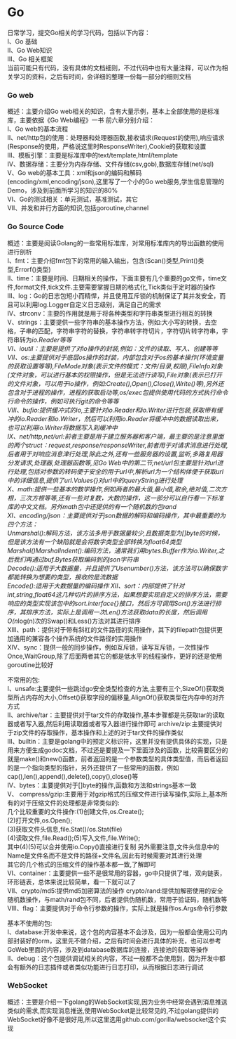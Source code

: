 # Go
   日常学习，提交Go相关的学习代码，包括以下内容：<br/>
    Ⅰ、Go 基础 <br/>
    Ⅱ、Go Web知识  <br/>
    Ⅲ、Go 相关框架  <br/>
    当前可能只有代码，没有具体的文档细则，不过代码中也有大量注释，可以作为相关学习的资料，之后有时间，会详细的整理一份每一部分的细则文档 <br/>
### Go web
   概述：主要介绍Go web相关的知识，含有大量示例，基本上全部使用的是标准库，主要依据《Go Web编程》一书
    前六章分别介绍：<br/>
                Ⅰ、Go web的基本流程 <br/>
                Ⅱ、net/http包的使用：处理器和处理器函数,接收请求(Request的使用),响应请求(Response的使用，严格说这里时ResponseWriter),Cookie的获取和设置 <br/>
                Ⅲ、模板引擎：主要是标准库中的text/template,html/template <br/>
                Ⅳ、数据存储：主要分为内存存储、文件存储(csv,gob),数据库存储(net/sql)<br>
                Ⅴ、Go web的基本工具：xml和json的编码和解码(encoding/xml,encoding/json),这里写了一个小的Go web服务,学生信息管理的Demo，涉及到前面所学习的知识的80%<br>
                Ⅵ、Go的测试相关：单元测试，基准测试，其它 <br/>
                Ⅶ、并发和并行方面的知识,包括goroutine,channel  <br/>
### Go Source Code
   概述：主要是阅读Golang的一些常用标准库，对常用标准库内的导出函数的使用进行剖析 <br/>
    Ⅰ、fmt：主要介绍fmt包下的常用的输入输出，包含(Scan()类型,Print()类型,Errorf()类型) <br/>
    Ⅱ、time：主要是时间、日期相关的操作，下面主要有几个重要的go文件，time文件,format文件,tick文件.主要需要掌握日期的格式化,Tick类似于定时器的操作 <br/>
    Ⅲ、log：Go的日志包短小而精悍，并且使用互斥锁的机制保证了其并发安全，而且可以利用log.Logger自定义日志级别，满足自己的需求 <br/>
    Ⅳ、strconv：主要的作用就是用于将各种类型和字符串类型进行相互的转换  <br/>
    Ⅴ、strings：主要提供一些字符串的基本操作方法，例如:大小写的转换，去空格，子串的匹配，字符串字符的替换，字符串转字符切片，字符切片转字符串，字符串转为*io.Reader等等 <br/>
    Ⅵ、ioutil：主要是提供了对io操作的封装,例如：文件的读取、写入、创建等等 <br/>
    Ⅶ、os:主要提供对于底层os操作的封装，内部包含对于os的基本操作(环境变量的获取设置等等),FileMode对象(表示文件的模式：文件/目录,权限),FileInfo对象(文件对象，可以进行基本的权限操作，但是无法进行读写),File对象(表示已打开的文件对象，可以用于io操作，例如:Create(),Open(),Close(),Write()等),另外还包含对于进程的操作，进程的获取启动等,os/exec包提供使用代码的方式执行命令行命令的操作，例如可执行git的命令等等 <br/>
    Ⅷ、bufio:提供缓冲式的io,主要针对io.Reader和io.Writer进行包装,获取带有缓冲的io.Reader和io.Writer，然后可以利用io.Reader将缓冲中的数据读取出来，也可以利用io.Writer将数据写入到缓冲中 <br/> 
    Ⅸ、net/http,net/url:前者主要是用于建立服务器和客户端，最主要的是注意里面的两个struct：request,response/responseWriter,前者用于对请求消息进行处理,后者用于对响应消息津行处理,除此之外,还有一些服务器的设置,监听,多路复用器分发请求,处理器,处理器函数等,见Go Web中的第二节;net/url包主要是针对url进行处理,包括对参数的转码便于安全的用于url中,解析url为一个结构体便于获取url中的详细信息,提供了url.Values{}对url中的queryString进行处理 <br/>
    Ⅹ、math:提供一些基本的数学操作,例如两者的最大值,最小值,取余,绝对值,二次方根，三次方根等等,还有一些对复数，大数的操作，这一部分可以自行看一下标准库的中文文档。另外math包中还提供的有一个随机数的包rand <br/>
    XI、encoding/json：主要提供对于json数据的解码和编码操作，其中最重要的为四个方法：<br/>
        Unmarshal():解码方法，该方法多用于数据量较少,且数据类型为[]byte的时候，但是该方法有一个缺陷就是会将数字类型全部转换为float64类型 <br/>
        Marshal()MarshalIndent():编码方法，通常我们用bytes.Buffer作为io.Writer,之后我们再通过buf.Bytes获取编码到的json字符串 <br/>
        Decode():适用于大数据量，并且提供了Usenumber()方法，该方法可以确保数字都能转换为想要的类型，接收的是流数据 <br/>
        Encode():适用于大数据量的编码操作
    XII、sort：内部提供了针对int,string,float64这几种切片的排序方法，如果想要实现自定义的排序方法，需要响应的类型实现该包中的sort.interface{}接口，然后方可调用Sort()方法进行排序，其排序方法，实际上是调用一次Len()方法获取data的长度，然后调用O(n*log(n)次的Swap()和Less()方法对其进行排序 <br/>
    XIII、path：提供对于带有斜杠的文件路径的实用操作，其下的filepath包提供更加通用的兼容各个操作系统的文件路径的实用操作 <br/>
    XIV、sync：提供一般的同步操作，例如互斥锁，读写互斥锁，一次性操作Once,WaitGroup,除了后面两者其它的都是低水平的线程操作，更好的还是使用goroutine比较好 <br/>

   不常用的包: <br/>
    Ⅰ、unsafe:主要提供一些跳过go安全类型检查的方法,主要有三个,SizeOf()获取类型所占内存的大小,Offset()获取字段的偏移量,AlignOf()获取类型在内存中的对齐方式 <br/>
    Ⅱ、archive/tar：主要提供对于tar文件的存取操作,基本步骤都是先获取tar的读取器或者写入器,然后利用读取器或者写入器进行操作即可
        archive/zip:主要提供对于zip文件的存取操作，基本操作和上述的对于tar文件的操作类似 <br/>
    Ⅲ、builtin：主要是golang中的预定义标识符，这里并没有提供具体的实现，只是用来方便生成godoc文档，不过还是要提及一下里面涉及的函数，比较需要区分的就是make()和new()函数，前者返回的是一个参数类型的具体类型值，而后者返回的是一个指向类型的指针，另外还提供了一些常用的函数，例如cap(),len(),append(),delete(),copy(),close()等 <br/>
    Ⅳ、bytes：主要提供对于[]byte的操作,函数和方法和strings基本一致 <br/>
    Ⅴ、 compress/gzip:主要用于对gzip格式的压缩文件进行读写操作,实际上,基本所有的对于压缩文件的处理都是非常类似的: <br/>
        几个比较重要的文件操作:(1)创建文件,os.Create();  <br/>
                             (2)打开文件,os.Open();  <br/>
                             (3)获取文件头信息,file.Stat()/os.Stat(file) <br/>
                             (4)读取文件,file.Read();(5)写入文件,file.Write();  <br/>
                              其中(4)(5)可以合并使用io.Copy()直接进行复制 
                              另外需要注意,文件头信息中的Name是文件名而不是文件的路径+文件名,因此有时候需要对其进行处理<br/>
        其它的几个格式的压缩文件的操作基本都一致,了解即可<br/>
    Ⅵ、container：主要提供一些不是很常用的容器，go中只提供了堆，双向链表，环形链表，总体来说比较简单，看一下就可以了 <br/>
    Ⅶ、crypto/md5:提供md5加密算法的操作
        crypto/rand:提供加解密使用的安全随机数操作，与math/rand包不同，后者提供伪随机数，常用于验证码，随机数等
    Ⅷ、flag：主要提供对于命令行参数的操作，实际上就是操作os.Args命令行参数

   基本不使用的包:<br/>
    Ⅰ、database:开发中来说，这个包的内容基本不会涉及，因为一般都会使用公司内部封装好的orm，这里先不做介绍，之后有时间会进行具体的补充，也可以参考GoWeb里面的内容，涉及到database数据库的连接，连接池的获取等操作 <br/>
    Ⅱ、debug：这个包提供调试相关的内容，不过一般都不会使用到，因为开发中都会有额外的日志插件或者类似功能进行日志打印，从而根据日志进行调试 <br/>
### WebSocket
   概述：主要是介绍一下golang的WebSocket实现,因为业务中经常会遇到消息推送类似的需求,而实现消息推送,使用WebSocket是比较常见的,不过golang提供的WebSocket好像不是很好用,所以这里选用github.com/gorilla/websocket这个实现<br/>